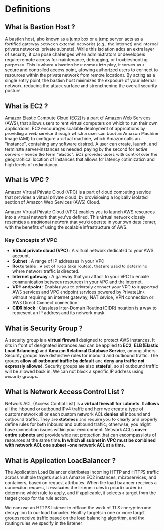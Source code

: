 # Definitions 

## What is Bastion Host ?
A bastion host, also known as a jump box or a jump server, acts as a fortified gateway between external networks (e.g., the internet) and internal private networks (private subnets). While this isolation adds an extra layer of security, it can pose challenges when administrators or developers require remote access for maintenance, debugging, or troubleshooting purposes. This is where a bastion host comes into play, it serves as a secure and controlled access point, allowing authorized users to connect to resources within the private network from remote locations. By acting as a single entry point, the bastion host minimizes the exposure of your internal network, reducing the attack surface and strengthening the overall security posture

## What is EC2 ?
Amazon Elastic Compute Cloud (EC2) is a part of Amazon Web Services (AWS), that allows users to rent virtual computers on which to run their own applications. EC2 encourages scalable deployment of applications by providing a web service through which a user can boot an Amazon Machine Image (AMI) to configure a virtual machine, which Amazon calls an "instance", containing any software desired. A user can create, launch, and terminate server-instances as needed, paying by the second for active servers – hence the term "elastic". EC2 provides users with control over the geographical location of instances that allows for latency optimization and high levels of redundancy.

## What is VPC ? 
Amazon Virtual Private Cloud (VPC) is a part of cloud computing service that provides a virtual private cloud, by provisioning a logically isolated section of Amazon Web Services (AWS) Cloud.

Amazon Virtual Private Cloud (VPC) enables you to launch AWS resources into a virtual network that you've defined. This virtual network closely resembles a traditional network that you'd operate in your own data center, with the benefits of using the scalable infrastructure of AWS.

### Key Concepts of VPC
- **Virtual private cloud (VPC)** : A virtual network dedicated to your AWS account.
- **Subnet** : A range of IP addresses in your VPC
- **Route table** : A set of rules (aka routes), that are used to determine where network traffic is directed.
- **Internet gateway** : A gateway that you attach to your VPC to enable communication between resources in your VPC and the internet.
- **VPC endpoint** : Enables you to privately connect your VPC to supported AWS services and VPC endpoint services powered by PrivateLink without requiring an internet gateway, NAT device, VPN connection or AWS Direct Connect connection.
- **CIDR block** : Classless Inter-Domain Routing (CIDR) notation is a way to represent an IP address and its network mask. 

## What is Security Group ?
A security group is a **virtual firewall** designed to protect AWS instances. It sits in front of designated instances and can be applied to **EC2**, **ELB (Elastic Load Balancing)** and **Amazon Relational Database Service**, among others. Security groups have distinctive rules for inbound and outbound traffic. The groups **allow all outbound traffic by default** and **deny any traffic not expressly allowed**. Security groups are also **stateful**, so all outbound traffic will be allowed back in. We can not block a specific IP address using security groups.

## What is Network Access Control List ? 
Network ACL (Access Control List) is a **virtual firewall for subnets**. It **allows** all the inbound or outbound IPv4 traffic and here we create a type of custom network all or each custom network ACL **denies** all inbound and outbound traffic. They are **stateless** and require you to clearly and properly define rules for both inbound and outbound traffic; otherwise, you might have connection issues within your environment. Network ACLs **cover entire subnets** and provide wide net protection that can encompass lots of resources at the same time. **In which all subnet in VPC must be combined with network ACL one subnet -one network ACL at a time.** 

## What is Application LoadBalancer ?
The Application Load Balancer distributes incoming HTTP and HTTPS traffic across multiple targets such as Amazon EC2 instances, microservices, and containers, based on request attributes. When the load balancer receives a connection request, it evaluates the listener rules in priority order to determine which rule to apply, and if applicable, it selects a target from the target group for the rule action. 

We can use an HTTPS listener to offload the work of TLS encryption and decryption to our load banacler. Healthy targets in one or more target groups receive traffic based on the load balancing algorithm, and the routing rules we specify in the listener.